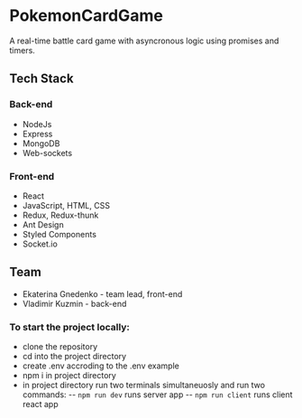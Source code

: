 # PokemonCardGame
A real-time battle card game with asyncronous logic using promises and timers.

## Tech Stack
### Back-end
  - NodeJs
  - Express
  - MongoDB
  - Web-sockets

### Front-end
  - React
  - JavaScript, HTML, CSS
  - Redux, Redux-thunk
  - Ant Design
  - Styled Components
  - Socket.io
  
## Team
  - Ekaterina Gnedenko - team lead, front-end
  - Vladimir Kuzmin - back-end

### To start the project locally:
- clone the repository
- cd into the project directory
- create .env accroding to the .env example
- npm i in project directory
- in project directory run two terminals simultaneuosly and run two commands:
-- `npm run dev` runs server app
-- `npm run client` runs client react app
